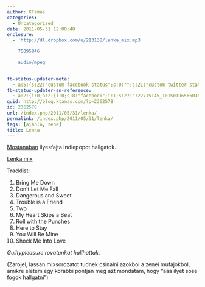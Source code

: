 ```yaml
---
author: KTamas
categories:
  - Uncategorized
date: 2011-05-31 12:00:48
enclosure:
  - 'http://dl.dropbox.com/u/213138/lenka_mix.mp3

    75095846

    audio/mpeg

    '
fb-status-updater-meta:
  - a:5:{s:22:"custom-facebook-status";s:0:"";s:21:"custom-twitter-status";s:0:"";s:7:"fb-push";s:1:"1";s:7:"tw-push";s:1:"1";s:4:"push";s:1:"1";}
fb-status-updater-sn-reference:
  - a:2:{i:0;a:2:{i:0;s:8:"facebook";i:1;s:27:"722715145_10150196566035146";}i:1;a:2:{i:0;s:7:"twitter";i:1;s:17:"75504545068892160";}}
guid: http://blog.ktamas.com/?p=2362578
id: 2362578
url: /index.php/2011/05/31/lenka/
permalink: /index.php/2011/05/31/lenka/
tags: [ajánló, zene]
title: Lenka
---
```


[Mostanaban](http://last.fm/user/KTamasEnty) ilyesfajta indiepopot hallgatok.

[Lenka mix](https://www.dropbox.com/s/hkp0bltkveevys1/lenka_mix.mp3?dl=0)

Tracklist:

  1. Bring Me Down
  2. Don&#8217;t Let Me Fall
  3. Dangerous and Sweet
  4. Trouble is a Friend
  5. Two
  6. My Heart Skips a Beat
  7. Roll with the Punches
  8. Here to Stay
  9. You Will Be Mine
 10. Shock Me Into Love

_Guiltypleasure rovatunkat hallhattak._

(Zarojel, lassan mixsorozatot tudnek csinalni azokbol a zenei mufajokbol, amikre eletem egy korabbi pontjan meg azt mondatam, hogy &#8220;aaa ilyet sose fogok hallgatni&#8221;)
